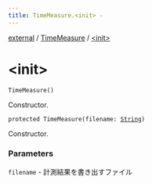 ```yaml
---
title: TimeMeasure.<init> - 
---
```


[external](../index.html) / [TimeMeasure](index.html) / [&lt;init&gt;](./-init-.html)

# &lt;init&gt;

`TimeMeasure()`

Constructor.

`protected TimeMeasure(filename: `[`String`](https://kotlinlang.org/api/latest/jvm/stdlib/kotlin/-string/index.html)`)`

Constructor.

### Parameters

`filename` - 計測結果を書き出すファイル